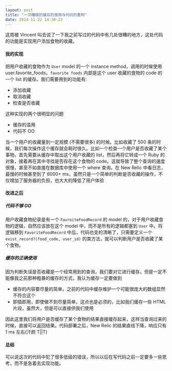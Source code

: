 ```yaml
---
layout: post
title: "一次糟糕的缓存的使用与代码的重构"
date: 2014-11-22 14:30:23
---
```

这周被 Vincent 叫去说了一下我之前写过的代码中有几处很糟的地方，这处代码的功能是实现用户添加食物的收藏。

#### 我的实现
把用户收藏的食物作为 `User` model 的一个 instance method，调用的时候使用 user.favorite_foods。`favorite foods` 内部是这个 user 收藏的食物的 code 的一个 list 的缓存。我们需要用到的功能有:

* 添加收藏
* 取消收藏
* 检查是否收藏

这种实现的两个很明显的问题

* 缓存的滥用
* 代码不 OO

当一个用户的收藏量到一定规模 (不需要很多) 的时候。比如收藏了 500 条的时候，我们每次操作这个缓存就会耗时很久。比如一个检查一个用户是否收藏了某个事物，首先需要从缓存中取出这个用户收藏的 list，然后再将它转成一个 Ruby 的对象，接着再在其中寻找是否存在这个食物的 code。这就导致了整个查询的速度很慢，甚至不如直接在数据库中使用一个 where 查询。在 New Relic 中看日志，最慢的时候甚至到了 6000+ ms，虽然只是一个简单的判断是否收藏的操作，不仅增加了服务器的负担，也大大的降低了用户体验

#### 改进之后
##### 代码不够 OO
用户收藏食物纪录是有一个 `FavroiteFoodRecord` 的 model 的，对于用户收藏食物的逻辑，自然应该放在这个 model 中，而不是所有的逻辑都塞到 `User` 中。将逻辑移到 `FavoriteFoodRecord` 中后，代码也变的清晰了，只需要定义一个 `exist_record?(food_code, user_id)` 的类方法，就可以判断用户是否收藏了某个食物。

##### 缓存的正确使用
因为判断失误是否收藏是一个经常用到的查询，我们要对它进行缓存。但是一定不能像我之前那种粗暴的缓存的方式，我认为缓存一定要做到

* 缓存的内容要尽量的简单，之前的代码中缓存维护一个可能很庞大的数组显然不符合这个
* 即插即用，即使做不到尽量简单，这点也是必须的，比如我们缓存一些 HTML 片段，虽然大，但是可以直接供我们使用

因此这里我们将用户是否缓存了某个食物的结果直接缓存起来，这样当查询过来的时候，直接可以返回结果。代码部署之后，New Relic 的结果直线下降，响应只有 1 ms 左右(汗颜 T||T)

#### 总结
可以说这次的代码中犯了很多低级的错误，所以以后在写代码之前一定要多一些思考，而不是急着去实现功能。
